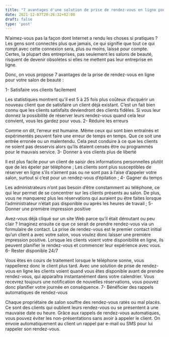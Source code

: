 ```yaml
---
title: "7 avantages d'une solution de prise de rendez-vous en ligne pour un institut de beauté"
date: 2021-12-07T20:26:32+02:00
draft: false
type: 'post'
---
```


N’aimez-vous pas la façon dont Internet a rendu les choses si pratiques ? Les gens sont connectés plus que jamais, ce qui signifie que tout ce qui rompt avec cette connexion sera, plus ou moins, laissé pour compte. Certes, la plupart des entreprises, pas seulement les salons de beauté, risquent de devenir obsolètes si elles ne mettent pas leur entreprise en ligne.

Donc, on vous propose 7 avantages de la prise de rendez-vous en ligne pour votre salon de beauté :
<!--more-->
1- Satisfaire vos clients facilement

Les statistiques montrent qu’il est 5 à 25 fois plus coûteux d’acquérir un nouveau client que de satisfaire un client déjà existant. C’est un fait bien connu que les clients satisfaits deviendront des clients fidèles. Si vous leur donnez la possibilité de réserver leurs rendez-vous quand cela leur convient, vous les gardez pour vous.
2- Réduire les erreurs

Comme on dit, l’erreur est humaine. Même ceux qui sont bien entraînés et expérimentés peuvent faire une erreur de temps en temps. Que ce soit une entrée erronée ou un malentendu. Cela peut conduire à ce que les clients ne soient pas desservis alors qu’ils étaient censés être ou programmés pour le mauvais service.
3- Donner à vos clients plus de liberté

Il est plus facile pour un client de saisir des informations personnelles plutôt que de les épeler par téléphone ; Les clients sont plus susceptibles de réserver en ligne s’ils n’aiment pas ou ne sont pas à l’aise d’appeler votre salon, surtout si c’est pour un rendez-vous d’épilation ;
4- Gagner du temps

Les administrateurs n’ont pas besoin d’être constamment au téléphone, ce qui leur permet de se concentrer sur les clients présents au salon. De plus, vous ne manquerez plus les réservations qui auraient pu être faites lorsque l’administrateur n’était pas disponible ou après les heures de travail ;
5- Donner une première impression positive

Avez-vous déjà cliqué sur un site Web parce qu’il était déroutant ou peu clair ? Imaginez ensuite ce que ce serait de prendre rendez-vous via un formulaire de contact. La prise de rendez-vous est le premier contact initial qu’un client a avec votre salon, vous voulez donc laisser une première impression positive. Lorsque les clients voient votre disponibilité en ligne, ils peuvent planifier le rendez-vous et commencer leur expérience avec vous.
6- Rester disponible 24/7

Vous êtes en cours de traitement lorsque le téléphone sonne, vous rappellerez donc le client plus tard. Avec une solution de prise de rendez-vous en ligne les clients voient quand vous êtes disponible avant de prendre rendez-vous, qui apparaîtra instantanément dans votre calendrier. Vous recevrez toujours une notification de nouvelles réservations, vous pouvez donc planifier votre journée en conséquence.
7- Bénéficier des rappels automatiques de rendez-vous

Chaque propriétaire de salon souffre des rendez-vous ratés ou mal placés. Ce sont des clients qui oublient leurs rendez-vous ou se présentent à une mauvaise date ou heure. Grâce aux rappels de rendez-vous automatiques, vous pouvez éviter les non-présentations sans avoir à appeler le client. On envoie automatiquement au client un rappel par e-mail ou SMS pour lui rappeler son rendez-vous.